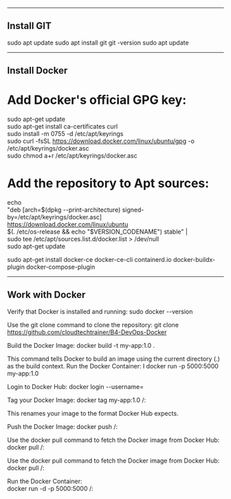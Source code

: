 ------------
Install GIT
------------

sudo apt update
sudo apt install git
git -version
sudo apt update

---------------
Install Docker
---------------

# Add Docker's official GPG key:
sudo apt-get update\
sudo apt-get install ca-certificates curl\
sudo install -m 0755 -d /etc/apt/keyrings\
sudo curl -fsSL https://download.docker.com/linux/ubuntu/gpg -o /etc/apt/keyrings/docker.asc\
sudo chmod a+r /etc/apt/keyrings/docker.asc

# Add the repository to Apt sources:
echo \
  "deb [arch=$(dpkg --print-architecture) signed-by=/etc/apt/keyrings/docker.asc] https://download.docker.com/linux/ubuntu \
  $(. /etc/os-release && echo "$VERSION_CODENAME") stable" | \
  sudo tee /etc/apt/sources.list.d/docker.list > /dev/null\
sudo apt-get update


sudo apt-get install docker-ce docker-ce-cli containerd.io docker-buildx-plugin docker-compose-plugin

-----------------
Work with Docker
-----------------

Verify that Docker is installed and running:
sudo docker --version

Use the git clone command to clone the repository:
git clone https://github.com/cloudtechtrainer/B4-DevOps-Docker

Build the Docker Image:
docker build -t my-app:1.0 .

This command tells Docker to build an image using the current directory (.) as the build context.
Run the Docker Container:
I
docker run -p 5000:5000 my-app:1.0

Login to Docker Hub:
docker login --username=<your-dockerhub-username>

Tag your Docker Image:
docker tag my-app:1.0 <your-dockerhub-username>/<repository-name>:<tag>

This renames your image to the format Docker Hub expects.


Push the Docker Image:
docker push <your-dockerhub-username>/<repository-name>:<tag>

Use the docker pull command to fetch the Docker image from Docker Hub:
docker pull <your-dockerhub-username>/<repository-name>:<tag>

Use the docker pull command to fetch the Docker image from Docker Hub:
docker pull <your-dockerhub-username>/<repository-name>:<tag>

Run the Docker Container: \
docker run -d -p 5000:5000 <your-dockerhub-username>/<repository-name>:<tag>

